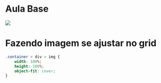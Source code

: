 # Aula Base 

[![](http://img.youtube.com/vi/YNB-JD7iPoQ/0.jpg)](http://www.youtube.com/watch?v=YNB-JD7iPoQ "")

# Fazendo imagem se ajustar no grid 

```css
.container > div > img {
    width: 100%;
    height: 100%;
    object-fit: cover;
}
```
